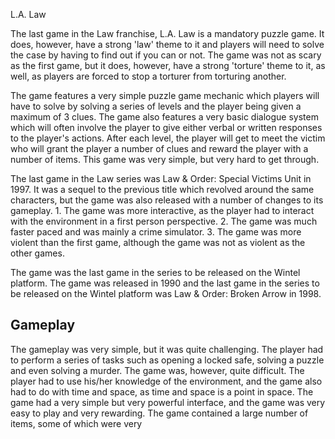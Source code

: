 L.A. Law

The last game in the Law franchise, L.A. Law is a mandatory puzzle game. It does, however, have a strong 'law' theme to it and players will need to solve the case by having to find out if you can or not. The game was not as scary as the first game, but it does, however, have a strong 'torture' theme to it, as well, as players are forced to stop a torturer from torturing another.

The game features a very simple puzzle game mechanic which players will have to solve by solving a series of levels and the player being given a maximum of 3 clues. The game also features a very basic dialogue system which will often involve the player to give either verbal or written responses to the player's actions. After each level, the player will get to meet the victim who will grant the player a number of clues and reward the player with a number of items. This game was very simple, but very hard to get through.

The last game in the Law series was Law & Order: Special Victims Unit in 1997. It was a sequel to the previous title which revolved around the same characters, but the game was also released with a number of changes to its gameplay. 1. The game was more interactive, as the player had to interact with the environment in a first person perspective. 2. The game was much faster paced and was mainly a crime simulator. 3. The game was more violent than the first game, although the game was not as violent as the other games.

The game was the last game in the series to be released on the Wintel platform. The game was released in 1990 and the last game in the series to be released on the Wintel platform was Law & Order: Broken Arrow in 1998.

## Gameplay

The gameplay was very simple, but it was quite challenging. The player had to perform a series of tasks such as opening a locked safe, solving a puzzle and even solving a murder. The game was, however, quite difficult. The player had to use his/her knowledge of the environment, and the game also had to do with time and space, as time and space is a point in space. The game had a very simple but very powerful interface, and the game was very easy to play and very rewarding. The game contained a large number of items, some of which were very